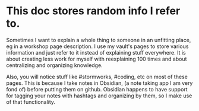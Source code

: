 # This doc stores random info I refer to.
Sometimes I want to explain a whole thing to someone in an unfitting place, eg in a workshop page description. I use my vault's pages to store various information and just refer to it instead of explaining stuff everywhere. 
It is about creating less work for myself with reexplaining 100 times and about centralizing and organizing knowledge.

Also, you will notice stuff like #stormworks, #coding, etc on most of these pages.
This is because I take notes in Obsidian, (a note taking app I am very fond of) before putting them on github. Obsidian happens to have support for tagging your notes with hashtags and organizing by them, so I make use of that functionality.
